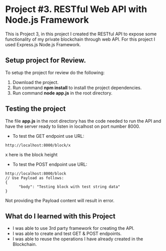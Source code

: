 # Project #3. RESTful Web API with Node.js Framework

This is Project 3, in this project I created the RESTful API to expose some functionality of my private blockchain through web API. For this project I used Express.js Node.js Framework.

## Setup project for Review.

To setup the project for review do the following:
1. Download the project.
2. Run command __npm install__ to install the project dependencies.
3. Run command __node app.js__ in the root directory.

## Testing the project

The file __app.js__ in the root directory has the code needed to run the API and have the server ready to listen in localhost on port number 8000.

* To test the GET endpoint use URL:
```
http://localhost:8000/block/x
```
x here is the block height

* To test the POST endpoint use URL:
```
http://localhost:8000/block
// Use Payload as follows:
{
      "body": "Testing block with test string data"
}
```
Not providing the Payload content will result in error.

## What do I learned with this Project

* I was able to use 3rd party framework for creating the API.
* I was able to create and test GET & POST endpoints.
* I was able to reuse the operations I have already created in the Blockchain.
